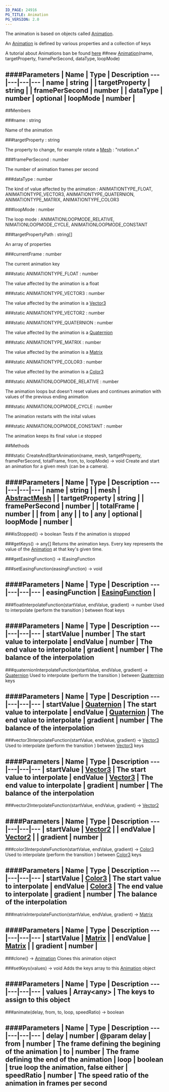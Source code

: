 ```yaml
---
ID_PAGE: 24916
PG_TITLE: Animation
PG_VERSION: 2.0
---
```


The animation is based on objects called [Animation](/classes/Animation).

An [Animation](/classes/Animation) is defined by various properties and a collection of keys

A tutorial about Animations ban be found [here](https://github.com/BabylonJS/Babylon.js/wiki/07-Animation)
##new [Animation](/classes/Animation)(name, targetProperty, framePerSecond, dataType, loopMode)







####Parameters
 | Name | Type | Description
---|---|---|---
 | name | string | 
 | targetProperty | string | 
 | framePerSecond | number | 
 | dataType | number | 
optional | loopMode | number | 
---

##Members

###name : string




Name of the animation



###targetProperty : string




The property to change, for example rotate a [Mesh](/classes/Mesh) : &quot;rotation.x&quot;



###framePerSecond : number




The number of animation frames per second



###dataType : number




The kind of value affected by the animation : ANIMATIONTYPE_FLOAT, ANIMATIONTYPE_VECTOR3, ANIMATIONTYPE_QUATERNION, ANIMATIONTYPE_MATRIX, ANIMATIONTYPE_COLOR3



###loopMode : number




The loop mode : ANIMATIONLOOPMODE_RELATIVE, NIMATIONLOOPMODE_CYCLE, ANIMATIONLOOPMODE_CONSTANT



###targetPropertyPath : string[]




An array of properties



###currentFrame : number




The current animation key



###static ANIMATIONTYPE_FLOAT : number




The value affected by the animation is a float



###static ANIMATIONTYPE_VECTOR3 : number




The value affected by the animation is a [Vector3](/classes/Vector3)



###static ANIMATIONTYPE_VECTOR2 : number




###static ANIMATIONTYPE_QUATERNION : number




The value affected by the animation is a [Quaternion](/classes/Quaternion)



###static ANIMATIONTYPE_MATRIX : number




The value affected by the animation is a [Matrix](/classes/Matrix)



###static ANIMATIONTYPE_COLOR3 : number




The value affected by the animation is a [Color3](/classes/Color3)



###static ANIMATIONLOOPMODE_RELATIVE : number




The animation loops but doesn't reset values and continues animation with values of the previous ending animation



###static ANIMATIONLOOPMODE_CYCLE : number




The animation restarts with the inital values



###static ANIMATIONLOOPMODE_CONSTANT : number




The animation keeps its final value i.e stopped











##Methods

###static CreateAndStartAnimation(name, mesh, tartgetProperty, framePerSecond, totalFrame, from, to, loopMode) &rarr; void
Create and start an animation for a given mesh (can be a camera).



####Parameters
 | Name | Type | Description
---|---|---|---
 | name | string | 
 | mesh | [AbstractMesh](/classes/AbstractMesh) | 
 | tartgetProperty | string | 
 | framePerSecond | number | 
 | totalFrame | number | 
 | from | any | 
 | to | any | 
optional | loopMode | number | 
---

###isStopped() &rarr; boolean
Tests if the animation is stopped






###getKeys() &rarr; any[]
Returns the animation keys.
Every key represents the value of the [Animation](/classes/Animation) at that key's given time.






###getEasingFunction() &rarr; IEasingFunction




###setEasingFunction(easingFunction) &rarr; void



####Parameters
 | Name | Type | Description
---|---|---|---
 | easingFunction | [EasingFunction](/classes/EasingFunction) | 
---

###floatInterpolateFunction(startValue, endValue, gradient) &rarr; number
Used to interpolate (perform the transition ) between float keys





####Parameters
 | Name | Type | Description
---|---|---|---
 | startValue | number | The start value to interpolate
 | endValue | number | The end value to interpolate
 | gradient | number | The balance of the interpolation
---

###quaternionInterpolateFunction(startValue, endValue, gradient) &rarr; [Quaternion](/classes/Quaternion)
Used to interpolate (perform the transition ) between [Quaternion](/classes/Quaternion) keys





####Parameters
 | Name | Type | Description
---|---|---|---
 | startValue | [Quaternion](/classes/Quaternion) | The start value to interpolate
 | endValue | [Quaternion](/classes/Quaternion) | The end value to interpolate
 | gradient | number | The balance of the interpolation
---

###vector3InterpolateFunction(startValue, endValue, gradient) &rarr; [Vector3](/classes/Vector3)
Used to interpolate (perform the transition ) between [Vector3](/classes/Vector3) keys





####Parameters
 | Name | Type | Description
---|---|---|---
 | startValue | [Vector3](/classes/Vector3) | The start value to interpolate
 | endValue | [Vector3](/classes/Vector3) | The end value to interpolate
 | gradient | number | The balance of the interpolation
---

###vector2InterpolateFunction(startValue, endValue, gradient) &rarr; [Vector2](/classes/Vector2)



####Parameters
 | Name | Type | Description
---|---|---|---
 | startValue | [Vector2](/classes/Vector2) | 
 | endValue | [Vector2](/classes/Vector2) | 
 | gradient | number | 
---

###color3InterpolateFunction(startValue, endValue, gradient) &rarr; [Color3](/classes/Color3)
Used to interpolate (perform the transition ) between [Color3](/classes/Color3) keys





####Parameters
 | Name | Type | Description
---|---|---|---
 | startValue | [Color3](/classes/Color3) | The start value to interpolate
 | endValue | [Color3](/classes/Color3) | The end value to interpolate
 | gradient | number | The balance of the interpolation
---

###matrixInterpolateFunction(startValue, endValue, gradient) &rarr; [Matrix](/classes/Matrix)

####Parameters
 | Name | Type | Description
---|---|---|---
 | startValue | [Matrix](/classes/Matrix) | 
 | endValue | [Matrix](/classes/Matrix) | 
 | gradient | number | 
---

###clone() &rarr; [Animation](/classes/Animation)
Clones this animation object






###setKeys(values) &rarr; void
Adds the keys array to this [Animation](/classes/Animation) object





####Parameters
 | Name | Type | Description
---|---|---|---
 | values | Array&lt;any&gt; | The keys to assign to this object
---

###animate(delay, from, to, loop, speedRatio) &rarr; boolean

####Parameters
 | Name | Type | Description
---|---|---|---
 | delay | number | @param delay
 | from | number | The frame defining the begining of the animation
 | to | number | The frame defining the end of the animation
 | loop | boolean | true loop the animation, false either
 | speedRatio | number | The speed ratio of the animation in frames per second
---
